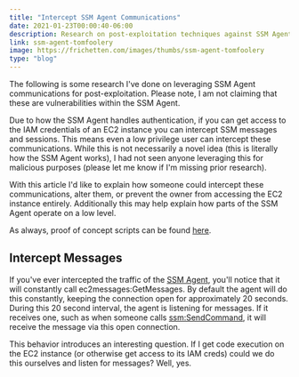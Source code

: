 ```yaml
---
title: "Intercept SSM Agent Communications"
date: 2021-01-23T00:00:40-06:00
description: Research on post-exploitation techniques against SSM Agent abusing send-command and start-session.
link: ssm-agent-tomfoolery
image: https://frichetten.com/images/thumbs/ssm-agent-tomfoolery
type: "blog"
---
```

The following is some research I've done on leveraging SSM Agent communications for post-exploitation. Please note, I am not claiming that these are vulnerabilities within the SSM Agent.

Due to how the SSM Agent handles authentication, if you can get access to the IAM credentials of an EC2 instance you can intercept SSM messages and sessions. This means even a low privilege user can intercept these communications. While this is not necessarily a novel idea (this is literally how the SSM Agent works), I had not seen anyone leveraging this for malicious purposes (please let me know if I'm missing prior research).

With this article I'd like to explain how someone could intercept these communications, alter them, or prevent the owner from accessing the EC2 instance entirely. Additionally this may help explain how parts of the SSM Agent operate on a low level.

As always, proof of concept scripts can be found [here](https://github.com/Frichetten/ssm-agent-research).

## Intercept Messages

If you've ever intercepted the traffic of the [SSM Agent](https://github.com/aws/amazon-ssm-agent), you'll notice that it will constantly call ec2messages:GetMessages. By default the agent will do this constantly, keeping the connection open for approximately 20 seconds. During this 20 second interval, the agent is listening for messages. If it receives one, such as when someone calls [ssm:SendCommand](https://docs.aws.amazon.com/cli/latest/reference/ssm/send-command.html), it will receive the message via this open connection.

This behavior introduces an interesting question. If I get code execution on the EC2 instance (or otherwise get access to its IAM creds) could we do this ourselves and listen for messages? Well, yes.